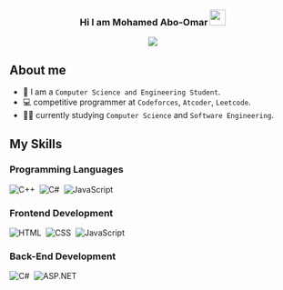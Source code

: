 <h3 align="center">
  Hi I am Mohamed Abo-Omar
  <img src="https://media.giphy.com/media/hvRJCLFzcasrR4ia7z/giphy.gif" width="28">
</h3>
<p align="center">
  <a href="https://github.com/DenverCoder1/readme-typing-svg"><img src="https://readme-typing-svg.herokuapp.com/?lines=Computer%20Science%20and%20Engineering%20Student;Competitve%20Programmer;Back-End%20Enthusiast&font=Fira%20Code&center=true&width=600&height=45&color=D27800&vCenter=true&size=22"></a>
</p> 

## About me

- :school: I am a `Computer Science and Engineering Student`.
- :computer: competitive programmer at `Codeforces`, `Atcoder`, `Leetcode`.
- :student: currently studying `Computer Science` and `Software Engineering`.

## My Skills
### Programming Languages 
![C++](https://img.shields.io/badge/-C++-00599C?style=flat&logo=c%2B%2B)&nbsp;
![C#](https://img.shields.io/badge/-C%23-800080?style=flat&logo=csharp&logoColor=white)&nbsp;
![JavaScript](https://img.shields.io/badge/-JavaScript-05122A?style=flat&logo=javascript)&nbsp;
### Frontend Development
![HTML](https://img.shields.io/badge/-HTML-05122A?style=flat&logo=HTML5)&nbsp;
![CSS](https://img.shields.io/badge/-CSS-05122A?style=flat&logo=CSS3&logoColor=1572B6)&nbsp;
![JavaScript](https://img.shields.io/badge/-JavaScript-05122A?style=flat&logo=javascript)&nbsp;
### Back-End Development
![C#](https://img.shields.io/badge/-C%23-800080?style=flat&logo=csharp&logoColor=white)&nbsp;
![ASP.NET](https://img.shields.io/badge/-ASP.NET-512BD4?style=flat&logo=.net&logoColor=white)



